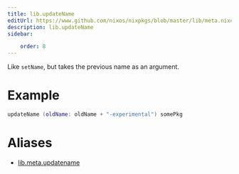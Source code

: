 ```yaml
---
title: lib.updateName
editUrl: https://www.github.com/nixos/nixpkgs/blob/master/lib/meta.nix#L47C16
description: lib.updateName
sidebar:

    order: 8
---
```


Like `setName`, but takes the previous name as an argument.

# Example

```nix
updateName (oldName: oldName + "-experimental") somePkg
```


# Aliases

- [lib.meta.updatename](/nix-doc-comments/reference/lib/meta/lib-meta-updatename)


